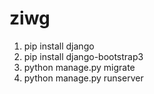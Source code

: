# ziwg

1. pip install django
2. pip install django-bootstrap3
3. python manage.py migrate
4. python manage.py runserver

